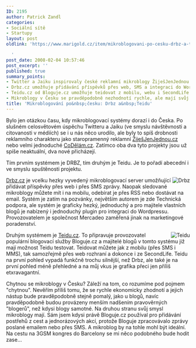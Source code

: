 ```yaml
---
ID: 2195
author: Patrick Zandl
categories:
- Sociální sítě
- Startupy
layout: post
oldlink: 'https://www.marigold.cz/item/mikroblogovani-po-cesku-drbz-a-teidu

  '
post_date: 2008-02-04 10:57:46
post_excerpt: ''
published: true
summary_points:
- Twitter a Jaiku inspirovaly české reklamní mikroblogy ŽiješJenJednou.cz a CoDělám.cz.
- Drbz.cz umožňuje přidávání příspěvků přes web, SMS a integraci do Wordpressu.
- Teidu.cz od Bloguje.cz umožňuje teidovat z mobilu, webu i SecondLife.
- Mikroblogy v Česku se pravděpodobně nezhodnotí rychle, ale mají svůj smysl.
title: 'Mikroblogování po&nbsp;česku: Drbz a&nbsp;Teidu'
---
```


Bylo jen otázkou času, kdy mikroblogovací systémy dorazí i do Česka. Po slušném celosvětovém úspěchu Twitteru a Jaiku (ve smyslu návštěvnosti a citovanosti v médiích) se i u nás něco urodilo, ale byly to spíš drobnosti reklamního charakteru jako staropramenný reklamní <a href="http://www.zijesjenjednou.cz">ŽiješJenJednou.cz</a> nebo velmi jednoduché <a href="http://www.codelam.cz">CoDělám.cz</a>. Zatímco oba dva tyto projekty jsou už spíše neaktuální, dva nové přicházejí.
<!--more-->
Tím prvním systémem je DRBZ, tím druhým je Teidu. Je to pořadí abecední i ve smyslu spuštěnosti projektu. 

<a class="imagelink" href="http://www.marigold.cz/wp-content/uploads/picture-141.png" title="Drbz"><img id="image2196" src="http://www.marigold.cz/wp-content/uploads/picture-141.thumbnail.png" alt="Drbz" align="right" /></a>
<a href="http://www.drbz.cz">Drbz.cz</a> je vcelku hezky vyvedený mikroblogovací server umožňující přidávat příspěvky přes web i přes SMS zprávy. Naopak sledované mikroblogy můžete mít i na mobilu, odebírat je přes RSS nebo dostávat na email. Systém je zatím na pozvánky, největším autorem je zde Technická podpora, ale systém je graficky hezký, jednoduchý a pro majitele vlastních blogů je nabízený i jednoduchý plugin pro integraci do Wordpressu. Provozovatelem je společnost Mercadeo zaměřená jinak na marketingové poradenství. 

<a class="imagelink" href="http://www.marigold.cz/wp-content/uploads/picture-13.png" title="Teidu"><img id="image2197" src="http://www.marigold.cz/wp-content/uploads/picture-13.thumbnail.png" alt="Teidu" align="right" /></a>Druhým systémem je <a href="http://www.teidu.cz">Teidu.cz</a>. To připravuje provozovatel populární blogovací služby Bloguje.cz a majitelé blogů v tomto systému již mají možnost Teidu testovat. Teidovat můžete jak z mobilu (přes SMS i MMS), tak samozřejmě přes web rozhraní a dokonce i ze SecondLife. Teidu na první pohled vypadá funkčně trochu silnější, než Drbz, ale také je na první pohled méně přehledné a na můj vkus je grafika přeci jen příliš etxravagantní. 

Chytnou se mikroblogy v Česku? Záleží na tom, co rozumíme pod pojmem "chytnou". Nevěřím příliš tomu, že se rychle ekonomicky zhodnotí a jejich nástup bude pravděpodobně stejně pomalý, jako u blogů, navíc pravděpodobně budou provázeny menším nadšením pravověrných "blogerů", než kdysi blogy samotné. Na druhou stranu svůj smysl mikroblogy mají. Sám jsem kdysi právě Bloguje.cz používal pro přidávání postřehů z cest a jednorázových akcí, protože Bloguje zpracovávalo zprávy poslané emailem nebo přes SMS. A mikroblog by na tohle mohl být ideální. Na cestu na 3GSM kongres do Barcelony se mi něco podobného bude hodit zase...